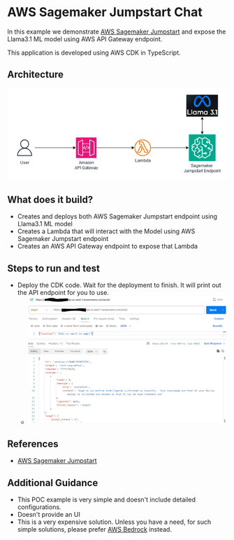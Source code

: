 # AWS Sagemaker Jumpstart Chat

In this example we demonstrate [AWS Sagemaker Jumpstart](https://aws.amazon.com/sagemaker/jumpstart/) and expose the Llama3.1 ML model using AWS API Gateway endpoint. 

This application is developed using AWS CDK in TypeScript.

## Architecture
![image](architecture.png "AWS Sagemaker Jumpstart Architecture")

## What does it build?
* Creates and deploys both AWS Sagemaker Jumpstart endpoint using Llama3.1 ML model
* Creates a Lambda that will interact with the Model using AWS Sagemaker Jumpstart endpoint
* Creates an AWS API Gateway endpoint to expose that Lambda

## Steps to run and test
* Deploy the CDK code. Wait for the deployment to finish.  It will print out the API endpoint for you to use.
  * ![image](test-sagemaker-jumpstart.PNG "Example of AWS Sagemaker Jumpstart in action")

## References
* [AWS Sagemaker Jumpstart](https://aws.amazon.com/sagemaker/jumpstart/)

## Additional Guidance
* This POC example is very simple and doesn't include detailed configurations.
* Doesn't provide an UI
* This is a very expensive solution.  Unless you have a need, for such simple solutions, please prefer [AWS Bedrock](https://aws.amazon.com/bedrock/) instead.